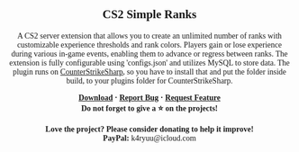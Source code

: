 <font face = "Trebuchet MS">
<div align="center">
    <h2>CS2 Simple Ranks</h2>
    <p>A CS2 server extension that allows you to create an unlimited number of ranks with customizable experience thresholds and rank colors. Players gain or lose experience during various in-game events, enabling them to advance or regress between ranks. The extension is fully configurable using 'configs.json' and utilizes MySQL to store data. The plugin runs on <a href="href=https://github.com/roflmuffin/CounterStrikeSharp">CounterStrikeSharp</a>, so you have to install that and put the folder inside build, to your plugins folder for CounterStrikeSharp.</p>
    <b>
        <a href="https://github.com/K4ryuu/CS2_SimpleRanks/releases">Download</a>
        ·
        <a href="https://github.com/K4ryuu/CS2_SimpleRanks/issues">Report Bug</a>
        ·
        <a href="https://github.com/K4ryuu/CS2_SimpleRanks/issues">Request Feature</a>
    </b>
    <br/>
    <b>Do not forget to give a ⭐ on the projects!</b><br/><br/>
    <b>Love the project? Please consider donating to help it improve!</b><br/>
    <b>PayPal:</b> k4ryuu@icloud.com
</div>
</font>
